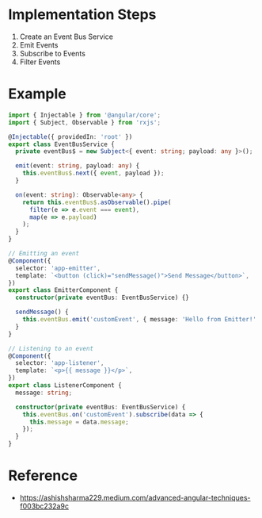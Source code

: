 # Implementation Steps
1. Create an Event Bus Service
2. Emit Events
3. Subscribe to Events
4. Filter Events

# Example
```typescript
import { Injectable } from '@angular/core';
import { Subject, Observable } from 'rxjs';

@Injectable({ providedIn: 'root' })
export class EventBusService {
  private eventBus$ = new Subject<{ event: string; payload: any }>();

  emit(event: string, payload: any) {
    this.eventBus$.next({ event, payload });
  }

  on(event: string): Observable<any> {
    return this.eventBus$.asObservable().pipe(
      filter(e => e.event === event),
      map(e => e.payload)
    );
  }
}

// Emitting an event
@Component({
  selector: 'app-emitter',
  template: `<button (click)="sendMessage()">Send Message</button>`,
})
export class EmitterComponent {
  constructor(private eventBus: EventBusService) {}

  sendMessage() {
    this.eventBus.emit('customEvent', { message: 'Hello from Emitter!' });
  }
}

// Listening to an event
@Component({
  selector: 'app-listener',
  template: `<p>{{ message }}</p>`,
})
export class ListenerComponent {
  message: string;

  constructor(private eventBus: EventBusService) {
    this.eventBus.on('customEvent').subscribe(data => {
      this.message = data.message;
    });
  }
}
```
# Reference
- https://ashishsharma229.medium.com/advanced-angular-techniques-f003bc232a9c
